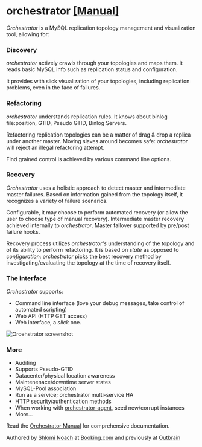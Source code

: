 orchestrator [[Manual]](https://github.com/outbrain/orchestrator/wiki/Orchestrator-Manual)
============

_Orchestrator_ is a MySQL replication topology management and visualization tool, allowing for:

### Discovery

_orchestrator_ actively crawls through your topologies and maps them. It reads basic MySQL info such as replication status and configuration. 

It provides with slick visualization of your topologies, including replication problems, even in the face of failures.

### Refactoring

_orchestrator_ understands replication rules. It knows about binlog file:position, GTID, Pseudo GTID, Binlog Servers.

Refactoring replication topologies can be a matter of drag & drop a replica under another master. Moving slaves around becomes
safe: _orchestrator_ will reject an illegal refactoring attempt.

Find grained control is achieved by various command line options.

### Recovery

_Orchestrator_ uses a holistic approach to detect master and intermediate master failures. Based on information gained from
the topology itself, it recognizes a variety of failure scenarios.

Configurable, it may choose to perform automated recovery (or allow the user to choose type of manual recovery). Intermediate master
recovery achieved internally to _orchestrator_. Master failover supported by pre/post failure hooks.

Recovery process utilizes _orchestrator's_ understanding of the topology and of its ability to perform refactoring. It is based on _state_ as opposed to _configuration_: _orchestrator_ picks the best recovery method by investigating/evaluating the topology at the time of
recovery itself.


### The interface

_Orchestrator_ supports:

- Command line interface (love your debug messages, take control of automated scripting)
- Web API (HTTP GET access)
- Web interface, a _slick_ one.

![Orcehstrator screenshot](https://github.com/outbrain/orchestrator/wiki/images/orchestrator-simple.png)

### More

- Auditing
- Supports Pseudo-GTID
- Datacenter/physical location awareness
- Maintenenace/downtime server states
- MySQL-Pool association
- Run as a service; orchestrator multi-service HA
- HTTP security/authentication methods
- When working with [orchestrator-agent](https://github.com/outbrain/orchestrator-agent), seed new/corrupt instances
- More...

Read the [Orchestrator Manual](https://github.com/outbrain/orchestrator/wiki/Orchestrator-Manual) for comprehensive documentation.

Authored by [Shlomi Noach](https://github.com/shlomi-noach) at [Booking.com](http://booking.com) and previously at [Outbrain](http://outbrain.com) 

